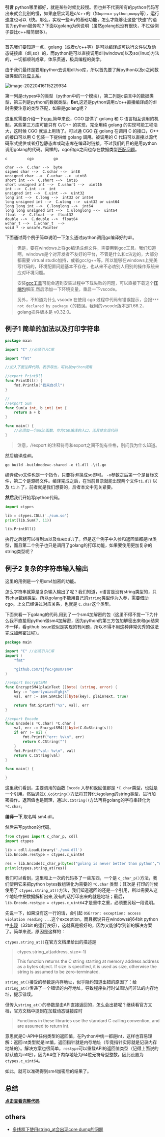 **引言** python哪里都好，就是某些时候比较慢。但也并不代表所有的python代码写出来就会比别的慢，如果底层实现是c/c++的（如```opencv-python```,```numpy```等），运行速度也可以飞快。那么，实现一些diy的基础功能，怎么才能够让这些“快速”的语言为python服务呢？下面以golang为例说明（虽然golang也没有很快，不过做例子要比c++精简很多）。

--------

首先我们要知道一点，golang（或者c/c++等）是可以编译成可执行文件以及动态链接库（dll,so）的，而python是可以直接调用dll(windows)以及so(linux)方法的，一切都顺利成章，体系贯通，极具编程的美学。

由于我们最终是要用python去调用dll/so库，所以首先要了解python以及c之间数据类型的[对应关系](https://docs.python.org/3/library/ctypes.html)。

![image-20220416115229934](./images/image-20220416115229934.png)

第一列是ctypes中的类型（python中的一个模块），第二列是c语言中的数据类型，第三列是python的数据类型。**But**,这还是python调用c/c++直接编译成的dll时需要注意的类型匹配，如果是golang呢？

这里就需要介绍一下[cgo](https://studygolang.com/articles/16315),简单来说，CGO 提供了 golang 和 C 语言相互调用的机制。某些第三方库可能只有 C/C++ 的实现，完全用纯 golang 的实现可能工程浩大，这时候 CGO 就派上用场了。可以通 CGO 在 golang 在调用 C 的接口，C++ 的接口可以用 C 包装一下提供给 golang 调用。被调用的 C 代码可以直接以源代码形式提供或者打包静态库或动态库在编译时链接。不过我们的目的是用python调用golang的代码。同样的，cgo和go之间也存在数据类型[匹配问题](https://www.cnblogs.com/adjk/p/9469845.html)。

```
c         cgo         go

char -->  C.char -->  byte
signed char -->  C.schar -->  int8
unsigned char -->  C.uchar -->  uint8
short int -->  C.short -->  int16
short unsigned int -->  C.ushort -->  uint16
int -->  C.int -->  int
unsigned int -->  C.uint -->  uint32
long int -->  C.long -->  int32 or int64
long unsigned int -->  C.ulong -->  uint32 or uint64
long long int -->  C.longlong -->  int64
long long unsigned int -->  C.ulonglong -->  uint64
float -->  C.float -->  float32
double -->  C.double -->  float64
wchar_t -->  C.wchar_t  --> 
void * -> unsafe.Pointer
```

下面通过两个例子简单说明一下怎么通过python调用go编译好的dll。

> 但是，要在windows上将go编译成dll文件，需要用到gcc工具。我们知道啊，windows是个对开发者不友好的平台，不管是什么和c沾边的，大部分都需要 virtual studio加持，或者gcc/g++等。所以能够在windows上完美写代码的，环境配置问题基本不存在，也从来不必劝别人用别的操作系统来应对环境问题。
>
> 安装[gcc工具](https://blog.csdn.net/qq_18145605/article/details/117438894)可能会遇到安装过程中下载失败的问题，可以直接下载这个[压缩包](https://jaist.dl.sourceforge.net/project/mingw-w64/Toolchains%20targetting%20Win64/Personal%20Builds/mingw-builds/8.1.0/threads-posix/seh/x86_64-8.1.0-release-posix-seh-rt_v6-rev0.7z)解压,然后添加一下环境变量，重启一下vscode。
>
> 另外，不知道为什么 vscode 在使用 cgo 过程中代码有错误提示，会报```*** not declared by package C```的错误。我用的vscode版本是1.66.2， golang插件版本是 v0.32.0。



## 例子1 简单的加法以及打印字符串

```go
package main

import "C" //必须引入C库

import "fmt"

//加入下面注释代码，表示导出，可以被python调用

//export PrintDll
func PrintDll() {
	fmt.Println("我来自dll")
}

//
//export Sum
func Sum(a int, b int) int {
	return a + b
}

func main() {
	//必须加一个main函数，作为CGO编译的入口，无具体实现代码
}
```



> 注意，//export 的注释符号和export之间不能有空格，别问我为什么知道。

然后编译成dll。

```
go build -buildmode=c-shared -o t1.dll .\t1.go
```

编译成so文件也是一个指令，只要将dll换成so即可。 ```-o```参数之后第一个是目标文件，第二个是源码文件。编译完成之后，在当前目录就能出现两个文件```t1.dll``` 以及 ```t1.h``` 了，前者就是我们想要的，后者本文中无关紧要。

**然后**我们开始写python代码。

```python
import ctypes

lib = ctypes.CDLL('./sum.so')
print(lib.Sum(7, 11))

lib.PrintDll()
```

执行之后就可以得到```18```以及```我来自dll```了。但是这个例子中入参和返回值都是int类型，而且第二个例子也只是调用了golang的打印功能，如果要使用更加复杂的string类型呢？

## 例子2 复杂的字符串输入输出

这里的用例是一个用sm4加密的功能。

怎么字符串就算是复杂输入输出了呢？我们知道，c语言是没有string类型的，只有char数组类型。所以golang不能用自己的```string```类型作为入参，需要借助cgo。上文已经讲过对应关系，也就是 ```C.char```这个类型。

下面来看一下golang的代码,用到了一个sm4加解密的包（这里不得不提一下为什么我不直接用python做sm4加解密，因为python的第三方包加解密出来和go结果不一样，看github issue貌似是实现的有问题，所以不得不用这种非常优秀的做法完成加解密过程）。

```go
package main

import "C" //必须引入C库
import (
	"fmt"

	"github.com/tjfoc/gmsm/sm4"
)

//export EncryptSM4
func EncryptSM4(plainText []byte) (string, error) {
	key := "qwertyuiasdfghjk"
	val, err := sm4.Sm4Cbc([]byte(key), plainText, true)

	return fmt.Sprintf("%x", val), err
}

//export Encode
func Encode(s *C.char) *C.char {
	val, err := EncryptSM4([]byte(C.GoString(s)))
	if err != nil {
		fmt.Printf("err: %v\n", err)
		return C.CString("")
	}
	fmt.Printf("val: %v\n", val)
	return C.CString(val)
}

func main() {

}
```

这里我们看到，主要调用的函数 ```Encode``` 入参和返回值都是 ```*C.char```类型，也就是一个引用。然后通过```C.GoString()```方法将其转化为golang的string类型，进行加密操作。返回值也是同理，通过```C.CString()```方法再将golang的字符串转化为```*C.char```。

**编译一下**,取名叫 sm4.dll。

然后来写python的代码。

```python
from ctypes import c_char_p, cdll
import ctypes

lib = cdll.LoadLibrary('./sm4.dll')
lib.Encode.restype = ctypes.c_uint64

res = lib.Encode(c_char_p(bytes("golang is never better than python","utf-8")))
print(ctypes.string_at(res))
```

我们可以看到，这里和上一次的代码多了一些东西，一个是 ```c_char_p()```方法，我们使用它来把python bytes数组转化为需要的 ```*C.char``` 类型；其次是 打印的时候使用了 ```ctypes.string_at()```方法，我们知道返回的还是一个引用，所以需要从这个地址中把数据解析出来,没有的话打印出来的就是地址；最后，```lib.Encode.restype = ctypes.c_uint64```才是重中之重，必须要另起一段说明。

先说一下，如果没有这一行的话，会引起 ```OSError: exception: access violation reading ...```这个exception，而且据说只在windows的64bit python中[出现](https://www.polarxiong.com/archives/Python-x64%E4%B8%8Bctypes%E5%8A%A8%E6%80%81%E9%93%BE%E6%8E%A5%E5%BA%93%E5%87%BA%E7%8E%B0access-violation%E7%9A%84%E5%8E%9F%E5%9B%A0%E5%88%86%E6%9E%90.html)（32bit 的运行良好），这就真是极好的，因为又能够学到新的解决方案了。简单来说，原因是这样的：

`ctypes.string_at()`在官方文档里给出的描述是

> ctypes.string_at(address, size=-1)
>
> This function returns the C string starting at memory address address as a bytes object. If size is specified, it is used as size, otherwise the string is assumed to be zero-terminated.

`string_at()`接受的参数是内存地址，似乎隐约知道出错的原因了：给`string_at()`传递了一个错误的内存地址，导致程序执行时试图访问非法的内存地址，提示错误。

但传入`string_at()`的参数是由API直接返回的，怎么会出错呢？继续看官方文档，官方文档中提到在加载动态链接库时

> Functions in these libraries use the standard C calling convention, and are assumed to return int.

意思就是C-API中任何类型的返回值，在Python中统一都是int，这样也容易理解：返回int类型就是int值，返回指针就是内存地址（毕竟指针实际就是记录内存地址的）。解决方案也很简单，`restype`可以重载API的返回值类型（记得上面说的默认值为int吧），因为64位下内存地址为64位无符号型整数，因此设置为`ctypes.c_uint64`。

如此，就可以准确得到sm4加密后的结果了。

## 总结

[**点击查看完整代码**](../pkgs/go2py_sm/readme.md)


## others
* [多线程下使用string_at会出现core dump的问题](https://stackoverflow.com/questions/37953055/segmentation-fault-when-using-ctypes-and-threading)
